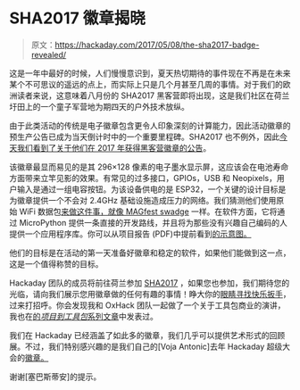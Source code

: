 # SHA2017 徽章揭晓

> 原文：<https://hackaday.com/2017/05/08/the-sha2017-badge-revealed/>

这是一年中最好的时候，人们慢慢意识到，夏天热切期待的事件现在不再是在未来某个不可思议的遥远的点上，而实际上只是几个月甚至几周的事情。对于我们的欧洲读者来说，这意味着八月份的 SHA2017 黑客营即将出现，这是我们社区在荷兰圩田上的一个童子军营地为期四天的户外技术放纵。

由于此类活动的传统是电子徽章包含更令人印象深刻的计算能力，因此活动徽章的预生产公告已成为当天倒计时中的一个重要里程碑。SHA2017 也不例外，因此[今天我们看到了关于他们在 2017 年获得黑客营徽章的公告](https://sha2017.org/blog/talk-announcement-the-sha2017-badge-the-badge-is-a-go)。

该徽章最显而易见的是其 296×128 像素的电子墨水显示屏，这应该会在电池寿命方面带来立竿见影的效果。有常见的过多接口，GPIOs，USB 和 Neopixels，用户输入是通过一组电容按钮。为该设备供电的是 ESP32，一个关键的设计目标是为徽章提供一个不会对 2.4GHz 基础设施造成压力的网络。我们猜测他们使用原始 WiFi 数据包[来做这件事，就像 MAGfest swadge](http://hackaday.com/2017/02/17/the-best-conference-badge-of-2017-is-a-wifi-lawn/) 一样。在软件方面，它将通过 MicroPython 提供一条直接的开发路线，并且将为那些没有兴趣自己编码的人提供一个应用程序库。你可以从项目报告 (PDF)中提前看到[的示意图。](https://github.com/SHA2017-badge/PCB/blob/master/sha2017_rev0_1_0_dev_schematic.pdf)

他们的目标是在活动的第一天准备好徽章和稳定的软件，如果他们能做到这一点，这是一个值得称赞的目标。

Hackaday 团队的成员将前往荷兰参加 [SHA2017](https://sha2017.org/) ，如果您也参加，我们期待您的光临，请向我们展示您用徽章做的任何有趣的事情！睁大你的[眼睛寻找快乐扳手](https://twitter.com/Jenny_Alto/status/859731135328391168)，过来打招呼。你会发现我和 OxHack 团队一起做了一个关于工具包商业的演讲，我也在[的*项目到工具包*系列文章](http://hackaday.com/2016/07/29/from-project-to-kit-so-you-want-to-sell-electronic-kits/)中发表过。

我们在 Hackaday 已经涵盖了如此多的徽章，我们几乎可以提供艺术形式的回顾展。不过，我们特别感兴趣的是我们自己的[Voja Antonic]去年 Hackaday 超级大会的[徽章。](http://hackaday.com/2016/09/28/new-supercon-badge-is-40-lighter-and-a-work-of-art/)

谢谢[塞巴斯蒂安]的提示。